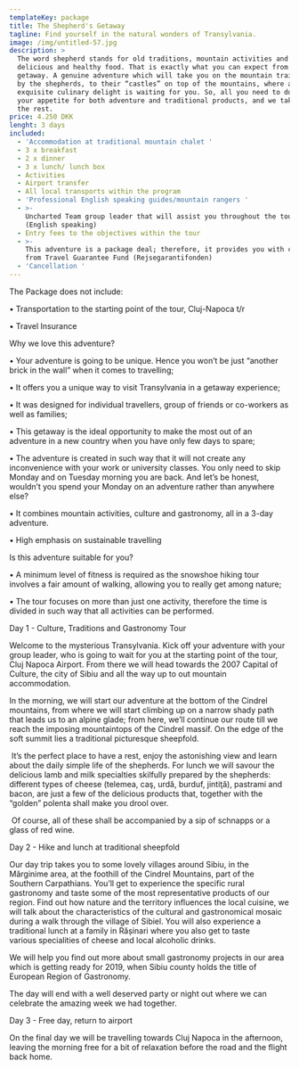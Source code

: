 ```yaml
---
templateKey: package
title: The Shepherd's Getaway
tagline: Find yourself in the natural wonders of Transylvania.
image: /img/untitled-57.jpg
description: >
  The word shepherd stands for old traditions, mountain activities and of course
  delicious and healthy food. That is exactly what you can expect from this
  getaway. A genuine adventure which will take you on the mountain trails walked
  by the shepherds, to their “castles” on top of the mountains, where an
  exquisite culinary delight is waiting for you. So, all you need to do is bring
  your appetite for both adventure and traditional products, and we take care of
  the rest.
price: 4.250 DKK
lenght: 3 days
included:
  - 'Accommodation at traditional mountain chalet '
  - 3 x breakfast
  - 2 x dinner
  - 3 x lunch/ lunch box
  - Activities
  - Airport transfer
  - All local transports within the program
  - 'Professional English speaking guides/mountain rangers '
  - >-
    Uncharted Team group leader that will assist you throughout the tour
    (English speaking)
  - Entry fees to the objectives within the tour
  - >-
    This adventure is a package deal; therefore, it provides you with coverage
    from Travel Guarantee Fund (Rejsegarantifonden) 
  - 'Cancellation '
---
```

The Package does not include:

•	Transportation to the starting point of the tour, Cluj-Napoca t/r

•	Travel Insurance 



Why we love this adventure?

•	Your adventure is going to be unique. Hence you won’t be just “another brick in the wall” when it comes to travelling;

•	It offers you a unique way to visit Transylvania in a getaway experience;

•	It was designed for individual travellers, group of friends or co-workers as well as families;

•	This getaway is the ideal opportunity to make the most out of an adventure in a new country when you have only few days to spare;

•	The adventure is created in such way that it will not create any inconvenience with your work or university classes. You only need to skip Monday and on Tuesday morning you are back. And let’s be honest, wouldn’t you spend your Monday on an adventure rather than anywhere else?

•	It combines mountain activities, culture and gastronomy, all in a 3-day adventure.

•	High emphasis on sustainable travelling



Is this adventure suitable for you?

•	A minimum level of fitness is required as the snowshoe hiking tour involves a fair amount of walking, allowing you to really get among nature;

•	The tour focuses on more than just one activity, therefore the time is divided in such way that all activities can be performed.





Day 1 - Culture, Traditions and Gastronomy Tour

Welcome to the mysterious Transylvania. Kick off your adventure with your group leader, who is going to wait for you at the starting point of the tour, Cluj Napoca Airport. From there we will head towards the 2007 Capital of Culture, the city of Sibiu and all the way up to out mountain accommodation.



In the morning, we will start our adventure at the bottom of the Cindrel mountains, from where we will start climbing up on a narrow shady path that leads us to an alpine glade; from here, we’ll continue our route till we reach the imposing mountaintops of the Cindrel massif. On the edge of the soft summit lies a traditional picturesque sheepfold. 

 It’s the perfect place to have a rest, enjoy the astonishing view and learn about the daily simple life of the shepherds. For lunch we will savour the delicious lamb and milk specialties skilfully prepared by the shepherds: different types of cheese (telemea, caş, urdă, burduf, jintiţă), pastrami and bacon, are just a few of the delicious products that, together with the “golden” polenta shall make you drool over.

 Of course, all of these shall be accompanied by a sip of schnapps or a glass of red wine.   





Day 2 - Hike and lunch at traditional sheepfold

Our day trip takes you to some lovely villages around Sibiu, in the Mărginime area, at the foothill of the Cindrel Mountains, part of the Southern Carpathians. You’ll get to experience the specific rural gastronomy and taste some of the most representative products of our region. Find out how nature and the territory influences the local cuisine, we will talk about the characteristics of the cultural and gastronomical mosaic during a walk through the village of Sibiel. You will also experience a traditional lunch at a family in Rășinari where you also get to taste various specialities of cheese and local alcoholic drinks.



We will help you find out more about small gastronomy projects in our area which is getting ready for 2019, when Sibiu county holds the title of European Region of Gastronomy.



The day will end with a well deserved party or night out where we can celebrate the amazing week we had together.



Day 3 - Free day, return to airport

On the final day we will be travelling towards Cluj Napoca in the afternoon, leaving the morning free for a bit of relaxation before the road and the flight back home.

